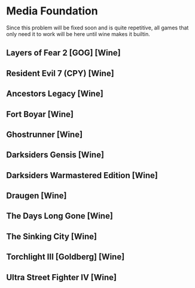 # Media Foundation

Since this problem will be fixed soon and is quite repetitive, all games that only need it to work will be here until wine makes it builtin.

## Layers of Fear 2 [GOG] [Wine]

## Resident Evil 7 (CPY) [Wine]

## Ancestors Legacy [Wine]

## Fort Boyar [Wine]

## Ghostrunner [Wine]

## Darksiders Gensis [Wine]

## Darksiders Warmastered Edition [Wine]

## Draugen [Wine]

## The Days Long Gone [Wine]

## The Sinking City [Wine]

## Torchlight III [Goldberg] [Wine]

## Ultra Street Fighter IV [Wine]